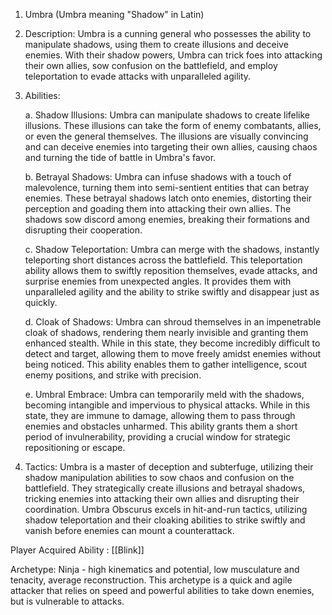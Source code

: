 1.  Umbra  (Umbra meaning "Shadow" in Latin)
    
2.  Description: Umbra is a cunning general who possesses the ability to manipulate shadows, using them to create illusions and deceive enemies. With their shadow powers, Umbra can trick foes into attacking their own allies, sow confusion on the battlefield, and employ teleportation to evade attacks with unparalleled agility.
    
3.  Abilities:
    
    a. Shadow Illusions: Umbra can manipulate shadows to create lifelike illusions. These illusions can take the form of enemy combatants, allies, or even the general themselves. The illusions are visually convincing and can deceive enemies into targeting their own allies, causing chaos and turning the tide of battle in Umbra's favor.
    
    b. Betrayal Shadows: Umbra can infuse shadows with a touch of malevolence, turning them into semi-sentient entities that can betray enemies. These betrayal shadows latch onto enemies, distorting their perception and goading them into attacking their own allies. The shadows sow discord among enemies, breaking their formations and disrupting their cooperation.
    
    c. Shadow Teleportation: Umbra can merge with the shadows, instantly teleporting short distances across the battlefield. This teleportation ability allows them to swiftly reposition themselves, evade attacks, and surprise enemies from unexpected angles. It provides them with unparalleled agility and the ability to strike swiftly and disappear just as quickly.
    
    d. Cloak of Shadows: Umbra can shroud themselves in an impenetrable cloak of shadows, rendering them nearly invisible and granting them enhanced stealth. While in this state, they become incredibly difficult to detect and target, allowing them to move freely amidst enemies without being noticed. This ability enables them to gather intelligence, scout enemy positions, and strike with precision.
    
    e. Umbral Embrace: Umbra can temporarily meld with the shadows, becoming intangible and impervious to physical attacks. While in this state, they are immune to damage, allowing them to pass through enemies and obstacles unharmed. This ability grants them a short period of invulnerability, providing a crucial window for strategic repositioning or escape.
    
4.  Tactics: Umbra is a master of deception and subterfuge, utilizing their shadow manipulation abilities to sow chaos and confusion on the battlefield. They strategically create illusions and betrayal shadows, tricking enemies into attacking their own allies and disrupting their coordination. Umbra Obscurus excels in hit-and-run tactics, utilizing shadow teleportation and their cloaking abilities to strike swiftly and vanish before enemies can mount a counterattack.

Player Acquired Ability : [[Blink]]

Archetype:  Ninja - high kinematics and potential, low musculature and tenacity, average reconstruction. This archetype is a quick and agile attacker that relies on speed and powerful abilities to take down enemies, but is vulnerable to attacks. 